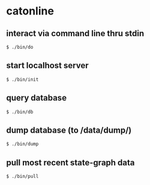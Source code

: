 # catonline

## interact via command line thru stdin
`$ ./bin/do`

## start localhost server
`$ ./bin/init`

## query database
`$ ./bin/db`

## dump database (to /data/dump/)
`$ ./bin/dump`

## pull most recent state-graph data
`$ ./bin/pull`

